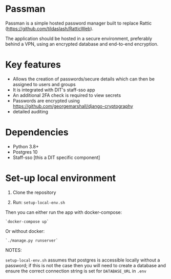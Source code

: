 # Passman

Passman is a simple hosted password manager built to replace Rattic (https://github.com/tildaslash/RatticWeb).

The application should be hosted in a secure environment, preferably behind a VPN, using an encrypted database and end-to-end encryption.

# Key features

- Allows the creation of passwords/secure details which can then be assigned to users and groups
- It is integrated with DIT's staff-sso app 
- An additional 2FA check is required to view secrets
- Passwords are encrypted using https://github.com/georgemarshall/django-cryptography
- detailed auditing

# Dependencies 

- Python 3.8+ 
- Postgres 10
- Staff-sso [this a DIT specific component]

# Set-up local environment

1. Clone the repository 

2. Run: `setup-local-env.sh`

Then you can either run the app with docker-compose:

    `docker-compose up`
    
Or without docker:

    `./manage.py runserver`

NOTES:

`setup-local-env.sh` assumes that postgres is accessible locally without a password; if this is not the case then you will need to create a database and ensure the correct connection string is set for `DATABASE_URL` in `.env`   
